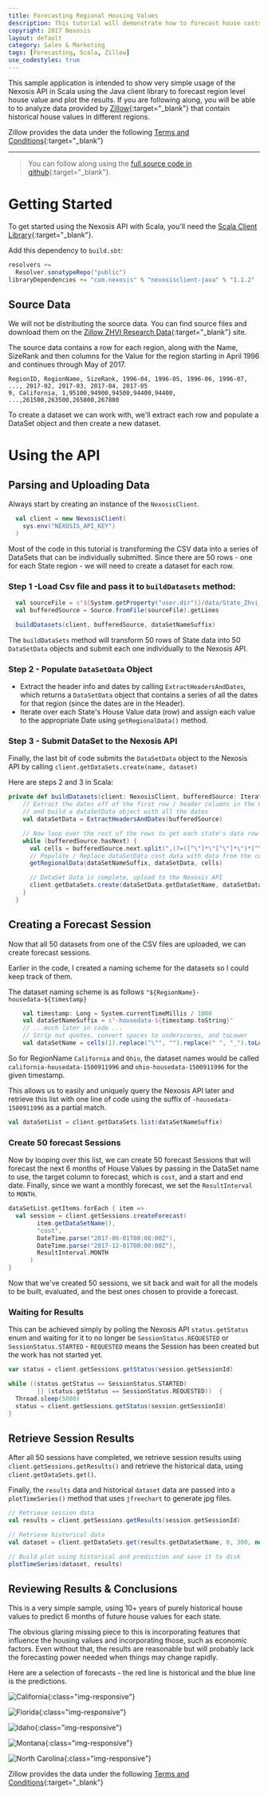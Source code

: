 ```yaml
---
title: Forecasting Regional Housing Values
description: This tutorial will demonstrate how to forecast house costs
copyright: 2017 Nexosis 
layout: default
category: Sales & Marketing
tags: [Forecasting, Scala, Zillow]
use_codestyles: true
---
```


This sample application is intended to show very simple usage of the Nexosis API in Scala using the Java client library to forecast region level house value and plot the results. If you are following along, you will be able to to analyze data provided by [Zillow](https://www.zillow.com/research/data/){:target="_blank"} that contain historical house values in different regions.

Zillow provides the data under the following [Terms and Conditions](https://www.zillow.com/corp/Terms.htm){:target="_blank"}

------

>You can follow along using the [full source code in github](https://github.com/Nexosis/sample-scala-housepriceforecasting){:target="_blank"}.


# Getting Started

To get started using the Nexosis API with Scala, you'll need the [Scala Client Library](/clients/scala){:target="_blank"}.

Add this dependency to `build.sbt`:
``` scala
resolvers +=
  Resolver.sonatypeRepo("public")
libraryDependencies += "com.nexosis" % "nexosisclient-java" % "1.1.2"
```

## Source Data

We will not be distributing the source data. You can find source files and download them on the [Zillow ZHVI Research Data](https://www.zillow.com/research/data/){:target="_blank"} site.

The source data contains a row for each region, along with the Name, SizeRank and then columns for the Value for the region starting in April 1996 and continues through May of 2017.

```csv
RegionID, RegionName, SizeRank, 1996-04, 1996-05, 1996-06, 1996-07, ..., 2017-02, 2017-03, 2017-04, 2017-05
9, California, 1,95100,94900,94500,94400,94400, ...,261500,263500,265800,267800
```

To create a dataset we can work with, we'll extract each row and populate a DataSet object and then create a new dataset.

# Using the API

## Parsing and Uploading Data

Always start by creating an instance of the `NexosisClient`.

``` scala
  val client = new NexosisClient(
    sys.env("NEXOSIS_API_KEY")
  )
```

Most of the code in this tutorial is transforming the CSV data into a series of DataSets that can be individually submitted. Since there are 50 rows - one for each State region - we will need to create a dataset for each row.

### Step 1 -Load Csv file and pass it to `buildDatasets` method:

```scala
  val sourceFile = s"${System.getProperty("user.dir")}/data/State_Zhvi_BottomTier.csv"
  val bufferedSource = Source.fromFile(sourceFile).getLines

  buildDatasets(client, bufferedSource, dataSetNameSuffix)
```

The `buildDataSets` method will transform 50 rows of State data into 50 `DataSetData` objects and submit each one individually to the Nexosis API.

### Step 2 - Populate `DataSetData`  Object
* Extract the header info and dates by calling `ExtractHeadersAndDates`, which returns a `DataSetData` object that contains a series of all the dates for that region (since the dates are in the Header).
* Iterate over each State's House Value data (row) and assign each value to the appropriate Date using `getRegionalData()` method.

### Step 3 - Submit DataSet to the Nexosis API

Finally, the last bit of code submits the `DataSetData` object to the Nexosis API by calling `client.getDataSets.create(name, dataset)`

Here are steps 2 and 3 in Scala:

```scala
private def buildDatasets(client: NexosisClient, bufferedSource: Iterator[String], dataSetNameSuffix: String) = {
    // Extract the dates off of the first row / header columns in the CSV
    // and build a dataSetData object with all the dates
    val dataSetData = ExtractHeadersAndDates(bufferedSource)

    // Now loop over the rest of the rows to get each state's data row
    while (bufferedSource.hasNext) {
      val cells = bufferedSource.next.split(",(?=([^\"]*\"[^\"]*\")*[^\"]*$)")
      // Populate / Replace dataSetData cost data with data from the cells in the next row
      getRegionalData(dataSetNameSuffix, dataSetData, cells)

      // DataSet Data is complete, upload to the Nexosis API
      client.getDataSets.create(dataSetData.getDataSetName, dataSetData)
    }
  }
```

## Creating a Forecast Session

Now that all 50 datasets from one of the CSV files are uploaded, we can create forecast sessions.

Earlier in the code, I created a naming scheme for the datasets so I could keep track of them. 

The dataset naming scheme is as follows `"${RegionName}-housedata-${timestamp}`

```scala
    val timestamp: Long = System.currentTimeMillis / 1000
    val dataSetNameSuffix = s"-housedata-${timestamp.toString}"
    // ...much later in code ... 
    // Strip out quotes, convert spaces to underscores, and toLower
    val dataSetName = cells(1).replace("\"", "").replace(" ", "_").toLowerCase() + dataSetNameSuffix;
```

So for RegionName `California` and `Ohio`, the dataset names would be called `california-housedata-1500911996` and `ohio-housedata-1500911996` for the given timestamp.

This allows us to easily and uniquely query the Nexosis API later and retrieve this list with one line of code using the suffix of `-housedata-1500911996` as a partial match.

```scala
val dataSetList = client.getDataSets.list(dataSetNameSuffix)
```
### Create 50 forecast Sessions

Now by looping over this list, we can create 50 forecast Sessions that will forecast the next 6 months of House Values by passing in the DataSet name to use, the target column to forecast, which is `cost`, and a start and end date. Finally, since we want a monthly forecast, we set the `ResultInterval` to `MONTH`.

```scala
dataSetList.getItems.forEach { item =>
  val session = client.getSessions.createForecast(
        item.getDataSetName(),
        "cost",
        DateTime.parse("2017-06-01T00:00:00Z"),
        DateTime.parse("2017-12-01T00:00:00Z"),
        ResultInterval.MONTH
      )
}
```

Now that we've created 50 sessions, we sit back and wait for all the models to be built, evaluated, and the best ones chosen to provide a forecast.

### Waiting for Results

This can be achieved simply by polling the Nexosis API `status.getStatus` enum and waiting for it to no longer be `SessionStatus.REQUESTED` or `SessionStatus.STARTED` - `REQUESTED` means the Session has been created but the work has not started yet.

```scala
var status = client.getSessions.getStatus(session.getSessionId)

while ((status.getStatus == SessionStatus.STARTED)
        || (status.getStatus == SessionStatus.REQUESTED))  {
  Thread.sleep(5000)
  status = client.getSessions.getStatus(session.getSessionId)
}
```

## Retrieve Session Results

After all 50 sessions have completed, we retrieve session results using `client.getSessions.getResults()` and retrieve the historical data, using `client.getDataSets.get()`.

Finally, the `results` data and historical `dataset` data are passed into a `plotTimeSeries()` method that uses `jfreechart` to generate jpg files.

``` scala
// Retrieve session data
val results = client.getSessions.getResults(session.getSessionId)

// Retrieve historical data
val dataset = client.getDataSets.get(results.getDataSetName, 0, 300, new util.ArrayList[String])

// Build plot using historical and prediction and save it to disk
plotTimeSeries(dataset, results)
```

## Reviewing Results & Conclusions

This is a very simple sample, using 10+ years of purely historical house values to predict 6 months of future house values for each state. 

The obvious glaring missing piece to this is incorporating features that influence the housing values and incorporating those, such as economic factors. Even without that, the results are reasonable but will probably lack the forecasting power needed when things may change rapidly.

Here are a selection of forecasts - the red line is historical and the blue line is the predictions.

![California](/assets/img/tutorials/california-housedata-1501180476.jpeg){:class="img-responsive"}

![Florida](/assets/img/tutorials/florida-housedata-1501180476.jpeg){:class="img-responsive"}

![Idaho](/assets/img/tutorials/idaho-housedata-1501180476.jpeg){:class="img-responsive"}

![Montana](/assets/img/tutorials/montana-housedata-1501180476.jpeg){:class="img-responsive"}

![North Carolina](/assets/img/tutorials/north_carolina-housedata-1501180476.jpeg){:class="img-responsive"}



Zillow provides the data under the following [Terms and Conditions](https://www.zillow.com/corp/Terms.htm){:target="_blank"}
